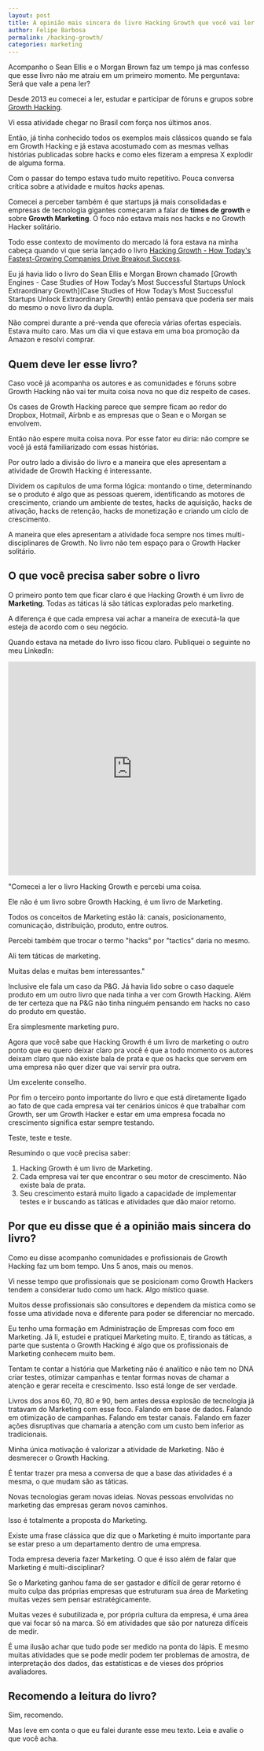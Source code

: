 ```yaml
---
layout: post
title: A opinião mais sincera do livro Hacking Growth que você vai ler
author: Felipe Barbosa
permalink: /hacking-growth/
categories: marketing
---
```


Acompanho o Sean Ellis e o Morgan Brown faz um tempo já mas confesso que esse livro não me atraiu em um primeiro momento. Me perguntava: Será que vale a pena ler?

Desde 2013 eu comecei a ler, estudar e participar de fóruns e grupos sobre [Growth Hacking](https://medium.com/felipe-barbosa/growth-hacking-%C3%A9-marketing-6bfb677c154d).

Vi essa atividade chegar no Brasil com força nos últimos anos.

Então, já tinha conhecido todos os exemplos mais clássicos quando se fala em Growth Hacking e já estava acostumado com as mesmas velhas histórias publicadas sobre hacks e como eles fizeram a empresa X explodir de alguma forma.

Com o passar do tempo estava tudo muito repetitivo. Pouca conversa crítica sobre a atividade e muitos *hacks* apenas.

Comecei a perceber também é que startups já mais consolidadas e empresas de tecnologia gigantes começaram a falar de **times de growth** e sobre **Growth Marketing**. O foco não estava mais nos hacks e no Growth Hacker solitário.

Todo esse contexto de movimento do mercado lá fora estava na minha cabeça quando vi que seria lançado o livro [Hacking Growth - How Today's Fastest-Growing Companies Drive Breakout Success](https://www.amazon.com/Hacking-Growth-Fastest-Growing-Companies-Breakout-ebook/dp/B01IZTCF6Y/ref=tmm_kin_swatch_0?_encoding=UTF8&qid=&sr=).

Eu já havia lido o livro do Sean Ellis e Morgan Brown chamado [Growth Engines - Case Studies of How Today’s Most Successful Startups Unlock Extraordinary Growth](Case Studies of How Today’s Most Successful Startups Unlock Extraordinary Growth) então pensava que poderia ser mais do mesmo o novo livro da dupla.

Não comprei durante a pré-venda que oferecia várias ofertas especiais. Estava muito caro. Mas um dia vi que estava em uma boa promoção da Amazon e resolvi comprar.

## Quem deve ler esse livro?

Caso você já acompanha os autores e as comunidades e fóruns sobre Growth Hacking não vai ter muita coisa nova no que diz respeito de cases.

Os cases de Growth Hacking parece que sempre ficam ao redor do Dropbox, Hotmail, Airbnb e as empresas que o Sean e o Morgan se envolvem.

Então não espere muita coisa nova. Por esse fator eu diria: não compre se você já está familiarizado com essas histórias.

Por outro lado a divisão do livro e a maneira que eles apresentam a atividade de Growth Hacking é interessante.

Dividem os capítulos de uma forma lógica: montando o time, determinando se o produto é algo que as pessoas querem, identificando as motores de crescimento, criando um ambiente de testes, hacks de aquisição, hacks de ativação, hacks de retenção, hacks de monetização e criando um ciclo de crescimento.

A maneira que eles apresentam a atividade foca sempre nos times multi-disciplinares de Growth. No livro não tem espaço para o Growth Hacker solitário.

## O que você precisa saber sobre o livro

O primeiro ponto tem que ficar claro é que Hacking Growth é um livro de **Marketing**. Todas as táticas lá são táticas exploradas pelo marketing.

A diferença é que cada empresa vai achar a maneira de executá-la que esteja de acordo com o seu negócio.

Quando estava na metade do livro isso ficou claro. Publiquei o seguinte no meu LinkedIn:

<center><iframe src="https://www.linkedin.com/embed/feed/update/urn:li:activity:6370282270883872768" height="435" width="504" frameborder="0" allowfullscreen=""></iframe></center>

"Comecei a ler o livro Hacking Growth e percebi uma coisa.

Ele não é um livro sobre Growth Hacking, é um livro de Marketing. 

Todos os conceitos de Marketing estão lá: canais, posicionamento, comunicação, distribuição, produto, entre outros.

Percebi também que trocar o termo "hacks" por "tactics" daria no mesmo. 

Ali tem táticas de marketing. 

Muitas delas e muitas bem interessantes."

Inclusive ele fala um caso da P&G. Já havia lido sobre o caso daquele produto em um outro livro que nada tinha a ver com Growth Hacking. Além de ter certeza que na P&G não tinha ninguém pensando em hacks no caso do produto em questão.

Era simplesmente marketing puro.

Agora que você sabe que Hacking Growth é um livro de marketing o outro ponto que eu quero deixar claro pra você é que a todo momento os autores deixam claro que não existe bala de prata e que os hacks que servem em uma empresa não quer dizer que vai servir pra outra.

Um excelente conselho.

Por fim o terceiro ponto importante do livro e que está diretamente ligado ao fato de que cada empresa vai ter cenários únicos é que trabalhar com Growth, ser um Growth Hacker e estar em uma empresa focada no crescimento significa estar sempre testando.

Teste, teste e teste.

Resumindo o que você precisa saber:

1. Hacking Growth é um livro de Marketing.
2. Cada empresa vai ter que encontrar o seu motor de crescimento. Não existe bala de prata.
3. Seu crescimento estará muito ligado a capacidade de implementar testes e ir buscando as táticas e atividades que dão maior retorno.

## Por que eu disse que é a opinião mais sincera do livro?

Como eu disse acompanho comunidades e profissionais de Growth Hacking faz um bom tempo. Uns 5 anos, mais ou menos.

Vi nesse tempo que profissionais que se posicionam como Growth Hackers tendem a considerar tudo como um hack. Algo místico quase.

Muitos desse profissionais são consultores e dependem da mística como se fosse uma atividade nova e diferente para poder se diferenciar no mercado.

Eu tenho uma formação em Administração de Empresas com foco em Marketing. Já li, estudei e pratiquei Marketing muito. E, tirando as táticas, a parte que sustenta o Growth Hacking é algo que os profissionais de Marketing conhecem muito bem.

Tentam te contar a história que Marketing não é analítico e não tem no DNA criar testes, otimizar campanhas e tentar formas novas de chamar a atenção e gerar receita e crescimento. Isso está longe de ser verdade.

Livros dos anos 60, 70, 80 e 90, bem antes dessa explosão de tecnologia já tratavam do Marketing com esse foco. Falando em base de dados. Falando em otimização de campanhas. Falando em testar canais. Falando em fazer ações disruptivas que chamaria a atenção com um custo bem inferior as tradicionais.

Minha única motivação é valorizar a atividade de Marketing. Não é desmerecer o Growth Hacking.

É tentar trazer pra mesa a conversa de que a base das atividades é a mesma, o que mudam são as táticas.

Novas tecnologias geram novas ideias. Novas pessoas envolvidas no marketing das empresas geram novos caminhos.

Isso é totalmente a proposta do Marketing.

Existe uma frase clássica que diz que o Marketing é muito importante para se estar preso a um departamento dentro de uma empresa.

Toda empresa deveria fazer Marketing. O que é isso além de falar que Marketing é multi-disciplinar?

Se o Marketing ganhou fama de ser gastador e difícil de gerar retorno é muito culpa das próprias empresas que estruturam sua área de Marketing muitas vezes sem pensar estratégicamente. 

Muitas vezes é subutilizada e, por própria cultura da empresa, é uma área que vai focar só na marca. Só em atividades que são por natureza difíceis de medir.

É uma ilusão achar que tudo pode ser medido na ponta do lápis. E mesmo muitas atividades que se pode medir podem ter problemas de amostra, de interpretação dos dados, das estatísticas e de vieses dos próprios avaliadores.

## Recomendo a leitura do livro?

Sim, recomendo. 

Mas leve em conta o que eu falei durante esse meu texto. Leia e avalie o que você acha.

 
